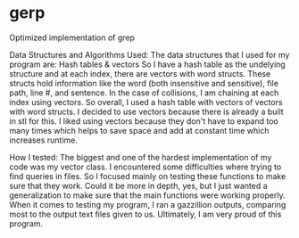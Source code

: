 # gerp
Optimized implementation of grep

Data Structures and Algorithms Used:
The data structures that I used for my program are: Hash tables & vectors
So I have a hash table as the undelying structure and at each index, there
are vectors with word structs. These structs hold information like the word
(both insensitive and sensitive), file path, line #, and sentence. In the
case of collisions, I am chaining at each index using vectors. So overall,
I used a hash table with vectors of vectors with word structs. I decided to
use vectors because there is already a built in stl for this. I liked using
vectors because they don't have to expand too many times which helps to save
space and add at constant time which increases runtime.

How I tested:
The biggest and one of the hardest implementation of my code was my vector
class. I encountered some difficulties where trying to find queries in files.
So I focused mainly on testing these functions to make sure that they work. Could it be
more in depth, yes, but I just wanted a generalization to make sure that the 
main functions were working properly. When it comes to testing my program, I
ran a gazzillion outputs, comparing most to the output text files given to us.
Ultimately, I am very proud of this program.
